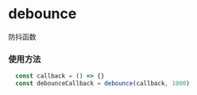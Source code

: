# debounce
防抖函数

### 使用方法

```javascript
  const callback = () => {}
  const debounceCallback = debounce(callback, 1000)
```
